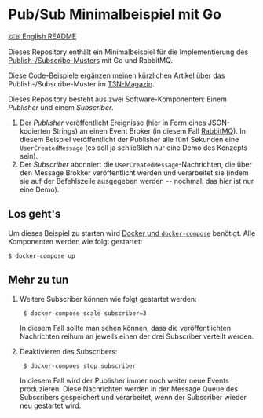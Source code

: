 
# Pub/Sub Minimalbeispiel mit Go

[:uk: English README](./README.md)

Dieses Repository enthält ein Minimalbeispiel für die Implementierung des [Publish-/Subscribe-Musters][pubsub] mit Go und RabbitMQ.

Diese Code-Beispiele ergänzen meinen kürzlichen Artikel über das Publish-/Subscribe-Muster im [T3N-Magazin](https://t3n.de/magazin/).

Dieses Repository besteht aus zwei Software-Komponenten: Einem _Publisher_ und einem _Subscriber_.

1. Der *Publisher* veröffentlicht Ereignisse (hier in Form eines JSON-kodierten Strings) an einen Event Broker (in diesem Fall [RabbitMQ][rmq]). In diesem Beispiel veröffentlicht der Publisher alle fünf Sekunden eine `UserCreatedMessage` (es soll ja schließlich nur eine Demo des Konzepts sein).
1. Der *Subscriber* abonniert die `UserCreatedMessage`-Nachrichten, die über den Message Brokker veröffentlicht werden und verarbeitet sie (indem sie auf der Befehlszeile ausgegeben werden -- nochmal: das hier ist nur eine Demo).

## Los geht's

Um dieses Beispiel zu starten wird [Docker und `docker-compose`](https://docs.docker.com/install/) benötigt. Alle Komponenten werden wie folgt gestartet:

```
$ docker-compose up
```

## Mehr zu tun

1. Weitere Subscriber können wie folgt gestartet werden:

        $ docker-compose scale subscriber=3

    In diesem Fall sollte man sehen können, dass die veröffentlichten Nachrichten reihum an jeweils einen der drei Subscriber verteilt werden.
    
1. Deaktivieren des Subscribers:

        $ docker-compoes stop subscriber

    In diesem Fall wird der Publisher immer noch weiter neue Events produzieren. Diese Nachrichten werden in der Message Queue des Subscribers gespeichert und verarbeitet, wenn der Subscriber wieder neu gestartet wird.

[pubsub]: https://www.enterpriseintegrationpatterns.com/patterns/messaging/PublishSubscribeChannel.html
[rmq]: https://www.rabbitmq.com/